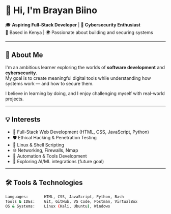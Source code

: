 # 👋 Hi, I'm Brayan Biino

🎓 **Aspiring Full-Stack Developer** | 🔐 **Cybersecurity Enthusiast**  
📍 Based in Kenya | 🌍 Passionate about building and securing systems

---

## 🚀 About Me

I'm an ambitious learner exploring the worlds of **software development** and **cybersecurity**.  
My goal is to create meaningful digital tools while understanding how systems work — and how to secure them.

I believe in learning by doing, and I enjoy challenging myself with real-world projects.

---

## 💡 Interests

- 🔧 Full-Stack Web Development (HTML, CSS, JavaScript, Python)
- 🛡️ Ethical Hacking & Penetration Testing
- 🐧 Linux & Shell Scripting
- 🌐 Networking, Firewalls, Nmap
- 🔄 Automation & Tools Development
- 🤖 Exploring AI/ML integrations (future goal)

---

## 🛠️ Tools & Technologies

```bash
Languages:       HTML, CSS, JavaScript, Python, Bash
Tools & IDEs:    Git, GitHub, VS Code, Postman, VirtualBox
OS & Systems:    Linux (Kali, Ubuntu), Windows
